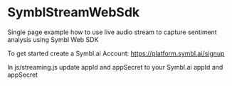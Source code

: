 # SymblStreamWebSdk
Single page example how to use live audio stream to capture sentiment analysis using Symbl Web SDK

To get started create a Symbl.ai Account: 
https://platform.symbl.ai/signup

In js/streaming.js update appId and appSecret to your Symbl.ai appId and appSecret


